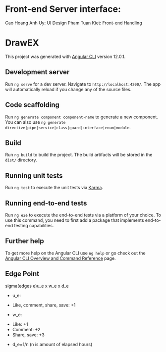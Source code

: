 # Front-end Server interface:

Cao Hoang Anh Uy: UI Design
Pham Tuan Kiet: Front-end Handling

# DrawEX

This project was generated with [Angular CLI](https://github.com/angular/angular-cli) version 12.0.1.

## Development server

Run `ng serve` for a dev server. Navigate to `http://localhost:4200/`. The app will automatically reload if you change any of the source files.

## Code scaffolding

Run `ng generate component component-name` to generate a new component. You can also use `ng generate directive|pipe|service|class|guard|interface|enum|module`.

## Build

Run `ng build` to build the project. The build artifacts will be stored in the `dist/` directory.

## Running unit tests

Run `ng test` to execute the unit tests via [Karma](https://karma-runner.github.io).

## Running end-to-end tests

Run `ng e2e` to execute the end-to-end tests via a platform of your choice. To use this command, you need to first add a package that implements end-to-end testing capabilities.

## Further help

To get more help on the Angular CLI use `ng help` or go check out the [Angular CLI Overview and Command Reference](https://angular.io/cli) page.

## Edge Point

sigma(edges e)u_e x w_e x d_e 
- u_e: 
+ Like, comment, share, save: +1
- w_e:
+ Like: +1
+ Comment: +2
+ Share, save: +3
- d_e=1/n  (n is amount of elapsed hours)

